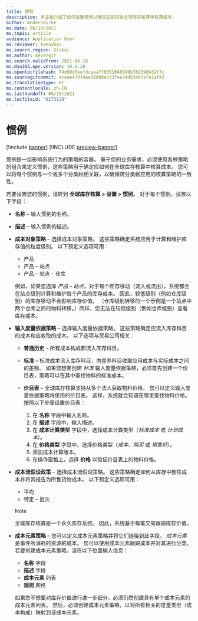```yaml
---
title: 惯例
description: 本主题介绍了如何设置惯例以确定应如何在全球库存核算中核算成本。
author: AndersGirke
ms.date: 06/18/2021
ms.topic: article
audience: Application User
ms.reviewer: kamaybac
ms.search.region: Global
ms.author: aevengir
ms.search.validFrom: 2021-06-18
ms.dyn365.ops.version: 10.0.20
ms.openlocfilehash: 74d99d3eefdcaaa7f6551668990b702396b32ffc
ms.sourcegitcommit: eceae470f4ae58000ec33fea34db34b7a7a1af43
ms.translationtype: HT
ms.contentlocale: zh-CN
ms.lasthandoff: 06/18/2021
ms.locfileid: "6273120"
---
```

# <a name="conventions"></a>惯例

[!include [banner](../includes/banner.md)]
[!INCLUDE [preview-banner](../includes/preview-banner.md)]

惯例是一组影响系统行为的策略的容器。 基于您的业务需求，必须使用各种策略的组合来定义惯例，这些策略用于确定应如何在全球库存核算中核算成本。 您可以将每个惯例与一个或多个分类帐相关联，以确保跨分类帐应用的核算策略的一致性。

若要设置您的惯例，请转到 **全球库存核算 \> 设置 \> 惯例**。 对于每个惯例，设置以下字段：

- **名称** – 输入惯例的名称。
- **描述** – 输入惯例的描述。
- **成本对象策略** – 选择成本对象策略。 这些策略确定系统应用于计算和维护库存值的粒度级别。 以下预定义选项可用：

    - 产品
    - 产品 – 站点
    - 产品 – 站点 – 仓库

    例如，如果您选择 *产品 – 站点*，对于每个库存移动（流入或流出），系统都会在站点级别计算和维护每个产品的库存成本。 因此，较低级别（例如仓库级别）的库存移动不会影响库存价值。 （仓库级别转移的一个示例是一个站点中两个仓库之间的物料转移。）同样，您无法在较低级别（例如仓库级别）查看库存成本。

- **输入度量依据策略** – 选择输入度量依据策略。 这些策略确定应流入库存科目的成本和应收取的成本。 以下选项与贸易公司相关：

    - **普通历史** – 所有成本构成都流入库存科目。
    - **标准** – 标准成本流入库存科目，向差异科目收取应用成本与实际成本之间的差额。 如果您想要创建 *标准* 输入度量依据策略，必须首先创建一个价目表，策略可以在其中查找物料的标准成本。
    - **价目表** – 全球库存核算支持从多个法人获取物料价格。 您可以定义输入度量依据策略将使用的价目表。 这样，系统就会知道在哪里查找物料价格。 按照以下步骤设置价目表：

        1. 在 **名称** 字段中输入名称。
        1. 在 **描述** 字段中，输入描述。
        1. 在 **成本计算类型** 字段中，选择成本计算类型（*标准成本* 或 *计划成本*）。
        1. 在 **价格类型** 字段中，选择价格类型（*成本*、*购买* 或 *销售价*）。
        1. 添加成本计算版本。
        1. 在操作窗格上，选择 **价格** 以验证价目表上的物料价格。

- **成本流假设政策** – 选择成本流假设策略。 这些策略确定如何从库存中删除成本并将其报告为所售货物成本。 以下预定义选项可用：

    - 平均
    - 特定 – 批次

    > [!NOTE]
    > 全球库存核算是一个永久库存系统。 因此，系统基于每笔交易跟踪库存价值。

- **成本元素策略** – 您可以定义成本元素策略并将它们链接到此字段。 *成本元素* 是事件所消耗的资源的成本。 您可以使用成本元素跟踪成本并对其进行分类。 若要创建成本元素策略，请在以下位置输入信息：

    - **名称** 字段
    - **描述** 字段
    - **成本元素** 列表
    - **规则** 网格

    如果您不想要对库存价值进行进一步细分，必须仍然创建具有单个成本元素的成本元素列表。 然后，必须创建成本元素策略，以将所有相关的度量类型（成本构成）映射到该成本元素。
